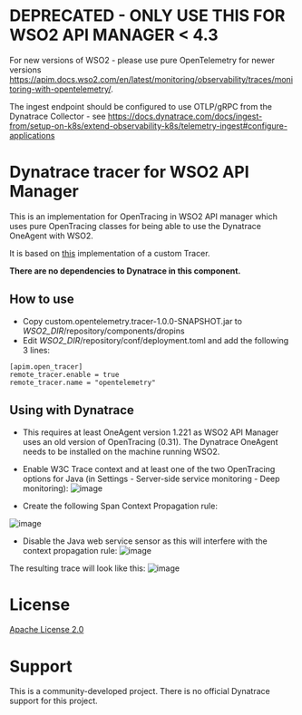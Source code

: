# DEPRECATED - ONLY USE THIS FOR WSO2 API MANAGER < 4.3

For new versions of WSO2 - please use pure OpenTelemetry for newer versions https://apim.docs.wso2.com/en/latest/monitoring/observability/traces/monitoring-with-opentelemetry/.

The ingest endpoint should be configured to use OTLP/gRPC from the Dynatrace Collector - see https://docs.dynatrace.com/docs/ingest-from/setup-on-k8s/extend-observability-k8s/telemetry-ingest#configure-applications


# Dynatrace tracer for WSO2 API Manager

This is an implementation for OpenTracing in WSO2 API manager which uses pure OpenTracing classes for being able to use the Dynatrace OneAgent with WSO2.

It is based on [this](https://apim.docs.wso2.com/en/3.2.0/administer/logging-and-monitoring/monitoring/monitoring-with-opentracing/#use-custom-tracer-implementation) implementation of a custom Tracer.

**There are no dependencies to Dynatrace in this component.**

## How to use
- Copy custom.opentelemetry.tracer-1.0.0-SNAPSHOT.jar to *WSO2_DIR*/repository/components/dropins
- Edit *WSO2_DIR*/repository/conf/deployment.toml and add the following 3 lines:
```
[apim.open_tracer]
remote_tracer.enable = true
remote_tracer.name = "opentelemetry"
```

## Using with Dynatrace
- This requires at least OneAgent version 1.221 as WSO2 API Manager uses an old version of OpenTracing (0.31). The Dynatrace OneAgent needs to be installed on the machine running WSO2.

- Enable W3C Trace context and at least one of the two OpenTracing options for Java (in Settings - Server-side service monitoring - Deep monitoring):
![image](https://user-images.githubusercontent.com/48479537/134170111-43b89753-86d7-418a-b24f-232ff8e4af2a.png)

- Create the following Span Context Propagation rule:

![image](https://user-images.githubusercontent.com/48479537/134140123-e2033e9a-862f-4c54-8d16-e27b6b2099ff.png)

- Disable the Java web service sensor as this will interfere with the context propagation rule:
![image](https://user-images.githubusercontent.com/48479537/134180207-694709eb-fe8c-42b7-b173-1858e5f919e4.png)

The resulting trace will look like this:
![image](https://user-images.githubusercontent.com/48479537/134142593-9bf54e7d-ccd3-4fa1-9947-85439d35bfbc.png)

# License

[Apache License 2.0](https://github.com/tbrandl-dynatrace/wso2-apimanager-dynatrace/blob/05102e2f98571479a0f4aed7a555e479d01b110d/custom.opentelemetry.tracer/target/maven-shared-archive-resources/META-INF/LICENSE)

# Support
This is a community-developed project. There is no official Dynatrace support for this project.

